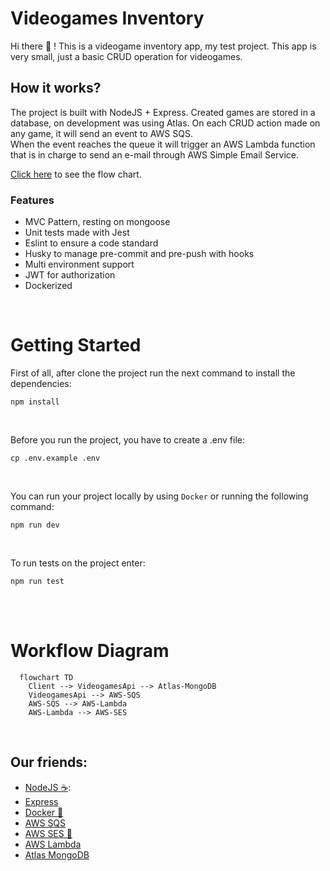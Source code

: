 # Videogames Inventory

Hi there :wave: ! This is a videogame inventory app, my test project. This app is very small, just a basic CRUD operation for videogames.

## How it works?

The project is built with NodeJS + Express. Created games are stored in a database, on development was using Atlas.
On each CRUD action made on any game, it will send an event to AWS SQS.  
When the event reaches the queue it will trigger an AWS Lambda function that is in charge to send an e-mail through AWS Simple Email Service.

[Click here](#workflow-diagram) to see the flow chart.
### Features

- MVC Pattern, resting on mongoose
- Unit tests made with Jest
- Eslint to ensure a code standard
- Husky to manage pre-commit and pre-push with hooks
- Multi environment support
- JWT for authorization
- Dockerized

<br>

# Getting Started

First of all, after clone the project run the next command to install the dependencies:
```
npm install
```
<br>

Before you run the project, you have to create a .env file:
```
cp .env.example .env
```

<br>

You can run your project locally by using `Docker` or running the following command: 
```
npm run dev
```

<br>

To run tests on the project enter:
```
npm run test
```

<br>
<br>

# Workflow Diagram
```mermaid
  flowchart TD
    Client --> VideogamesApi --> Atlas-MongoDB
    VideogamesApi --> AWS-SQS
    AWS-SQS --> AWS-Lambda
    AWS-Lambda --> AWS-SES
```

<br>

## Our friends:
- [NodeJS :coffee:](https://nodejs.dev):
- [Express](https://expressjs.com)
- [Docker :whale:](https://www.docker.com)
- [AWS SQS](https://aws.amazon.com/sqs/)
- [AWS SES :email:](https://aws.amazon.com/ses/)
- [AWS Lambda](https://aws.amazon.com/lambda/)
- [Atlas MongoDB](https://www.mongodb.com/atlas)
